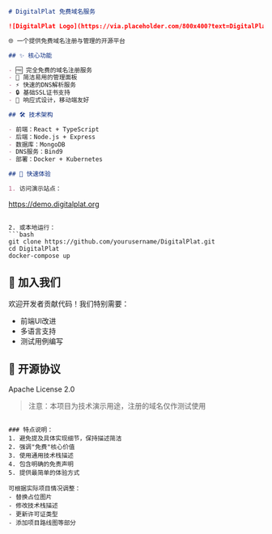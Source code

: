 ```markdown
# DigitalPlat 免费域名服务

![DigitalPlat Logo](https://via.placeholder.com/800x400?text=DigitalPlat+Free+Domain)

🌐 一个提供免费域名注册与管理的开源平台

## ✨ 核心功能

- 🆓 完全免费的域名注册服务
- 🔗 简洁易用的管理面板
- ⚡ 快速的DNS解析服务
- 🔒 基础SSL证书支持
- 📱 响应式设计，移动端友好

## 🛠️ 技术架构

- 前端：React + TypeScript
- 后端：Node.js + Express
- 数据库：MongoDB
- DNS服务：Bind9
- 部署：Docker + Kubernetes

## 🚀 快速体验

1. 访问演示站点：
```
https://demo.digitalplat.org
```

2. 或本地运行：
```bash
git clone https://github.com/yourusername/DigitalPlat.git
cd DigitalPlat
docker-compose up
```

## 🤝 加入我们

欢迎开发者贡献代码！我们特别需要：
- 前端UI改进
- 多语言支持
- 测试用例编写

## 📜 开源协议

Apache License 2.0

> 注意：本项目为技术演示用途，注册的域名仅作测试使用
```

### 特点说明：
1. 避免提及具体实现细节，保持描述简洁
2. 强调"免费"核心价值
3. 使用通用技术栈描述
4. 包含明确的免责声明
5. 提供最简单的体验方式

可根据实际项目情况调整：
- 替换占位图片
- 修改技术栈描述
- 更新许可证类型
- 添加项目路线图等部分